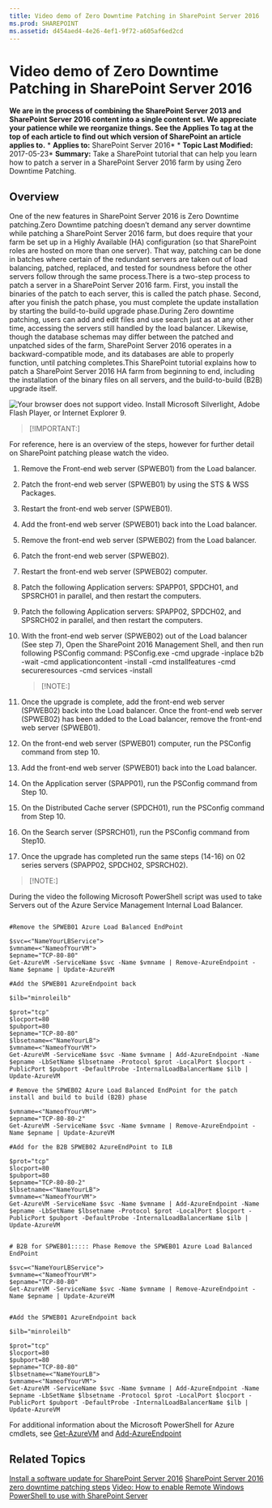 ```yaml
---
title: Video demo of Zero Downtime Patching in SharePoint Server 2016
ms.prod: SHAREPOINT
ms.assetid: d454aed4-4e26-4ef1-9f72-a605af6ed2cd
---
```



# Video demo of Zero Downtime Patching in SharePoint Server 2016
 **We are in the process of combining the SharePoint Server 2013 and SharePoint Server 2016 content into a single content set. We appreciate your patience while we reorganize things. See the Applies To tag at the top of each article to find out which version of SharePoint an article applies to.** * **Applies to:** SharePoint Server 2016*  * **Topic Last Modified:** 2017-05-23* **Summary:** Take a SharePoint tutorial that can help you learn how to patch a server in a SharePoint Server 2016 farm by using Zero Downtime Patching.
## Overview

One of the new features in SharePoint Server 2016 is Zero Downtime patching.Zero Downtime patching doesn’t demand any server downtime while patching a SharePoint Server 2016 farm, but does require that your farm be set up in a Highly Available (HA) configuration (so that SharePoint roles are hosted on more than one server). That way, patching can be done in batches where certain of the redundant servers are taken out of load balancing, patched, replaced, and tested for soundness before the other servers follow through the same process.There is a two-step process to patch a server in a SharePoint Server 2016 farm. First, you install the binaries of the patch to each server, this is called the patch phase. Second, after you finish the patch phase, you must complete the update installation by starting the build-to-build upgrade phase.During Zero downtime patching, users can add and edit files and use search just as at any other time, accessing the servers still handled by the load balancer. Likewise, though the database schemas may differ between the patched and unpatched sides of the farm, SharePoint Server 2016 operates in a backward-compatible mode, and its databases are able to properly function, until patching completes.This SharePoint tutorial explains how to patch a SharePoint Server 2016 HA farm from beginning to end, including the installation of the binary files on all servers, and the build-to-build (B2B) upgrade itself.
  
    
    
![Your browser does not support video. Install Microsoft Silverlight, Adobe Flash Player, or Internet Explorer 9.](images/)
  
    
    

  
    
    

  
    
    

> [!IMPORTANT:]

  
    
    

For reference, here is an overview of the steps, however for further detail on SharePoint patching please watch the video.
1. Remove the Front-end web server (SPWEB01) from the Load balancer.
    
  
2. Patch the front-end web server (SPWEB01) by using the STS &amp; WSS Packages.
    
  
3. Restart the front-end web server (SPWEB01).
    
  
4. Add the front-end web server (SPWEB01) back into the Load balancer.
    
  
5. Remove the front-end web server (SPWEB02) from the Load balancer.
    
  
6. Patch the front-end web server (SPWEB02).
    
  
7. Restart the front-end web server (SPWEB02) computer.
    
  
8. Patch the following Application servers: SPAPP01, SPDCH01, and SPSRCH01 in parallel, and then restart the computers.
    
  
9. Patch the following Application servers: SPAPP02, SPDCH02, and SPSRCH02 in parallel, and then restart the computers.
    
  
10. With the front-end web server (SPWEB02) out of the Load balancer (See step 7), Open the SharePoint 2016 Management Shell, and then run following PSConfig command: PSConfig.exe -cmd upgrade -inplace b2b -wait -cmd applicationcontent -install -cmd installfeatures -cmd secureresources -cmd services -install
    
    > [!NOTE:]
      
11. Once the upgrade is complete, add the front-end web server (SPWEB02) back into the Load balancer. Once the front-end web server (SPWEB02) has been added to the Load balancer, remove the front-end web server (SPWEB01).
    
  
12. On the front-end web server (SPWEB01) computer, run the PSConfig command from step 10.
    
  
13. Add the front-end web server (SPWEB01) back into the Load balancer.
    
  
14. On the Application server (SPAPP01), run the PSConfig command from Step 10.
    
  
15. On the Distributed Cache server (SPDCH01), run the PSConfig command from Step 10.
    
  
16. On the Search server (SPSRCH01), run the PSConfig command from Step10.
    
  
17. Once the upgrade has completed run the same steps (14-16) on 02 series servers (SPAPP02, SPDCH02, SPSRCH02).
    
  

> [!NOTE:]

  
    
    

During the video the following Microsoft PowerShell script was used to take Servers out of the Azure Service Management Internal Load Balancer.


```

#Remove the SPWEB01 Azure Load Balanced EndPoint

$svc=<"NameYourLBService">
$vmname=<"NameofYourVM">
$epname="TCP-80-80"
Get-AzureVM -ServiceName $svc -Name $vmname | Remove-AzureEndpoint -Name $epname | Update-AzureVM

#Add the SPWEB01 AzureEndpoint back

$ilb="minroleilb"

$prot="tcp"
$locport=80
$pubport=80
$epname="TCP-80-80"
$lbsetname=<"NameYourLB">
$vmname=<"NameofYourVM">
Get-AzureVM -ServiceName $svc -Name $vmname | Add-AzureEndpoint -Name $epname -LbSetName $lbsetname -Protocol $prot -LocalPort $locport -PublicPort $pubport -DefaultProbe -InternalLoadBalancerName $ilb | Update-AzureVM

# Remove the SPWEB02 Azure Load Balanced EndPoint for the patch install and build to build (B2B) phase

$vmname=<"NameofYourVM">
$epname="TCP-80-80-2"
Get-AzureVM -ServiceName $svc -Name $vmname | Remove-AzureEndpoint -Name $epname | Update-AzureVM

#Add for the B2B SPWEB02 AzureEndPoint to ILB

$prot="tcp"
$locport=80
$pubport=80
$epname="TCP-80-80-2"
$lbsetname=<"NameYourLB">
$vmname=<"NameofYourVM">
Get-AzureVM -ServiceName $svc -Name $vmname | Add-AzureEndpoint -Name $epname -LbSetName $lbsetname -Protocol $prot -LocalPort $locport -PublicPort $pubport -DefaultProbe -InternalLoadBalancerName $ilb | Update-AzureVM


# B2B for SPWEB01::::: Phase Remove the SPWEB01 Azure Load Balanced EndPoint

$svc=<"NameYourLBService">
$vmname=<"NameofYourVM">
$epname="TCP-80-80"
Get-AzureVM -ServiceName $svc -Name $vmname | Remove-AzureEndpoint -Name $epname | Update-AzureVM


#Add the SPWEB01 AzureEndpoint back

$ilb="minroleilb"

$prot="tcp"
$locport=80
$pubport=80
$epname="TCP-80-80"
$lbsetname=<"NameYourLB">
$vmname=<"NameofYourVM">
Get-AzureVM -ServiceName $svc -Name $vmname | Add-AzureEndpoint -Name $epname -LbSetName $lbsetname -Protocol $prot -LocalPort $locport -PublicPort $pubport -DefaultProbe -InternalLoadBalancerName $ilb | Update-AzureVM

```

For additional information about the Microsoft PowerShell for Azure cmdlets, see  [Get-AzureVM](https://msdn.microsoft.com/en-us/library/mt126007.aspx) and [Add-AzureEndpoint](https://msdn.microsoft.com/en-us/library/mt589127.aspx)
## Related Topics

 [Install a software update for SharePoint Server 2016](html/install-a-software-update-for-sharepoint-server-2016.md) [SharePoint Server 2016 zero downtime patching steps](html/sharepoint-server-2016-zero-downtime-patching-steps.md) [Video: How to enable Remote Windows PowerShell to use with SharePoint Server](html/video-how-to-enable-remote-windows-powershell-to-use-with-sharepoint-server.md)
